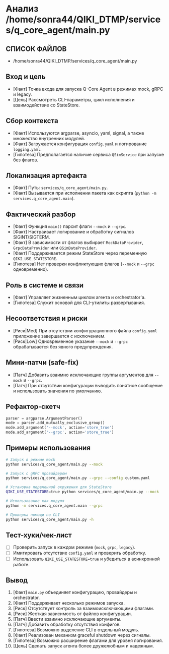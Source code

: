 # Анализ /home/sonra44/QIKI_DTMP/services/q_core_agent/main.py

## СПИСОК ФАЙЛОВ
- /home/sonra44/QIKI_DTMP/services/q_core_agent/main.py

## Вход и цель
- [Факт] Точка входа для запуска Q-Core Agent в режимах mock, gRPC и legacy.
- [Цель] Рассмотреть CLI-параметры, цикл исполнения и взаимодействие со StateStore.

## Сбор контекста
- [Факт] Используются argparse, asyncio, yaml, signal, а также множество внутренних модулей.
- [Факт] Загружается конфигурация `config.yaml` и логирование `logging.yaml`.
- [Гипотеза] Предполагается наличие сервиса `QSimService` при запуске без флагов.

## Локализация артефакта
- [Факт] Путь: `services/q_core_agent/main.py`.
- [Факт] Вызывается при исполнении пакета как скрипта (`python -m services.q_core_agent.main`).

## Фактический разбор
- [Факт] Функция `main()` парсит флаги `--mock` и `--grpc`.
- [Факт] Настраивает логирование и обработку сигналов SIGINT/SIGTERM.
- [Факт] В зависимости от флагов выбирает `MockDataProvider`, `GrpcDataProvider` или `QSimDataProvider`.
- [Факт] Поддерживается режим StateStore через переменную `QIKI_USE_STATESTORE`.
- [Гипотеза] Нет проверки конфликтующих флагов (`--mock` и `--grpc` одновременно).

## Роль в системе и связи
- [Факт] Управляет жизненным циклом агента и orchestrator'а.
- [Гипотеза] Служит основой для CLI-утилиты развертывания.

## Несоответствия и риски
- [Риск|Med] При отсутствии конфигурационного файла `config.yaml` приложение завершается с исключением.
- [Риск|Low] Одновременное указание `--mock` и `--grpc` обрабатывается без явного предупреждения.

## Мини-патчи (safe-fix)
- [Патч] Добавить взаимно исключающие группы аргументов для `--mock` и `--grpc`.
- [Патч] При отсутствии конфигурации выводить понятное сообщение и использовать значения по умолчанию.

## Рефактор-скетч
```python
parser = argparse.ArgumentParser()
mode = parser.add_mutually_exclusive_group()
mode.add_argument('--mock', action='store_true')
mode.add_argument('--grpc', action='store_true')
```

## Примеры использования
```bash
# Запуск в режиме mock
python services/q_core_agent/main.py --mock

# Запуск с gRPC провайдером
python services/q_core_agent/main.py --grpc --config custom.yaml

# Установка переменной окружения для StateStore
QIKI_USE_STATESTORE=true python services/q_core_agent/main.py --mock

# Использование как модуля
python -m services.q_core_agent.main --grpc

# Проверка помощи по CLI
python services/q_core_agent/main.py -h
```

## Тест-хуки/чек-лист
- [ ] Проверить запуск в каждом режиме (`mock`, `grpc`, `legacy`).
- [ ] Имитировать отсутствие `config.yaml` и проверить обработку.
- [ ] Использовать `QIKI_USE_STATESTORE=true` и убедиться в асинхронной работе.

## Вывод
1. [Факт] `main.py` объединяет конфигурацию, провайдеры и orchestrator.
2. [Факт] Поддерживает несколько режимов запуска.
3. [Риск] Отсутствует контроль за взаимоисключающими флагами.
4. [Риск] Жесткая зависимость от файлов конфигурации.
5. [Патч] Ввести взаимно исключающие аргументы.
6. [Патч] Добавить обработку отсутствия конфигов.
7. [Гипотеза] Возможно выделение CLI в отдельный модуль.
8. [Факт] Реализован механизм graceful shutdown через сигналы.
9. [Гипотеза] Возможно расширение флагами для уровня логирования.
10. [Цель] Сделать запуск агента более дружелюбным и надежным.
